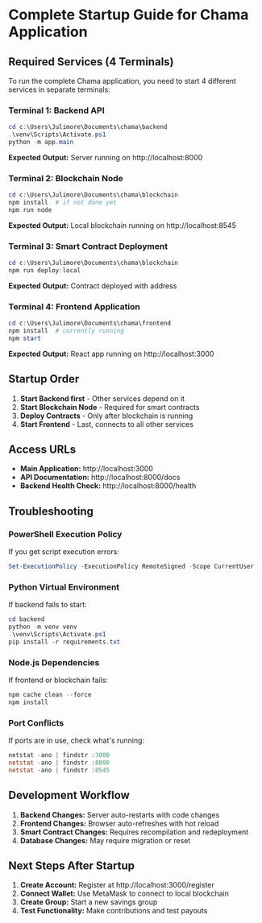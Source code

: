 # Complete Startup Guide for Chama Application

## Required Services (4 Terminals)

To run the complete Chama application, you need to start 4 different services in separate terminals:

### Terminal 1: Backend API
```powershell
cd c:\Users\Julimore\Documents\chama\backend
.\venv\Scripts\Activate.ps1
python -m app.main
```
**Expected Output:** Server running on http://localhost:8000

### Terminal 2: Blockchain Node
```powershell
cd c:\Users\Julimore\Documents\chama\blockchain
npm install  # if not done yet
npm run node
```
**Expected Output:** Local blockchain running on http://localhost:8545

### Terminal 3: Smart Contract Deployment
```powershell
cd c:\Users\Julimore\Documents\chama\blockchain
npm run deploy:local
```
**Expected Output:** Contract deployed with address

### Terminal 4: Frontend Application
```powershell
cd c:\Users\Julimore\Documents\chama\frontend
npm install  # currently running
npm start
```
**Expected Output:** React app running on http://localhost:3000

## Startup Order

1. **Start Backend first** - Other services depend on it
2. **Start Blockchain Node** - Required for smart contracts
3. **Deploy Contracts** - Only after blockchain is running
4. **Start Frontend** - Last, connects to all other services

## Access URLs

- **Main Application:** http://localhost:3000
- **API Documentation:** http://localhost:8000/docs
- **Backend Health Check:** http://localhost:8000/health

## Troubleshooting

### PowerShell Execution Policy
If you get script execution errors:
```powershell
Set-ExecutionPolicy -ExecutionPolicy RemoteSigned -Scope CurrentUser
```

### Python Virtual Environment
If backend fails to start:
```powershell
cd backend
python -m venv venv
.\venv\Scripts\Activate.ps1
pip install -r requirements.txt
```

### Node.js Dependencies
If frontend or blockchain fails:
```powershell
npm cache clean --force
npm install
```

### Port Conflicts
If ports are in use, check what's running:
```powershell
netstat -ano | findstr :3000
netstat -ano | findstr :8000
netstat -ano | findstr :8545
```

## Development Workflow

1. **Backend Changes:** Server auto-restarts with code changes
2. **Frontend Changes:** Browser auto-refreshes with hot reload
3. **Smart Contract Changes:** Requires recompilation and redeployment
4. **Database Changes:** May require migration or reset

## Next Steps After Startup

1. **Create Account:** Register at http://localhost:3000/register
2. **Connect Wallet:** Use MetaMask to connect to local blockchain
3. **Create Group:** Start a new savings group
4. **Test Functionality:** Make contributions and test payouts
